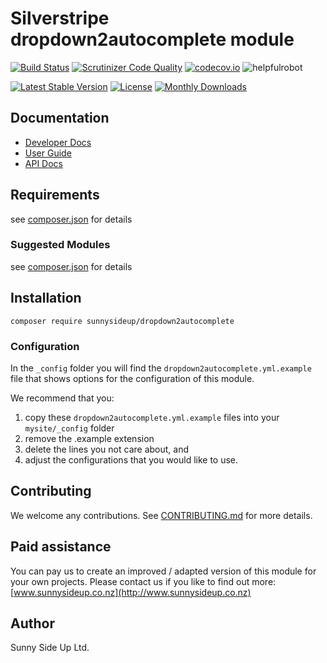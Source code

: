 # Silverstripe dropdown2autocomplete module
[![Build Status](https://travis-ci.org/sunnysideup/silverstripe-dropdown2autocomplete.svg?branch=master)](https://travis-ci.org/sunnysideup/silverstripe-dropdown2autocomplete)
[![Scrutinizer Code Quality](https://scrutinizer-ci.com/g/sunnysideup/silverstripe-dropdown2autocomplete/badges/quality-score.png?b=master)](https://scrutinizer-ci.com/g/sunnysideup/silverstripe-dropdown2autocomplete/?branch=master)
[![codecov.io](https://codecov.io/github/sunnysideup/silverstripe-dropdown2autocomplete/coverage.svg?branch=master)](https://codecov.io/github/sunnysideup/silverstripe-dropdown2autocomplete?branch=master)
![helpfulrobot](https://helpfulrobot.io/sunnysideup/dropdown2autocomplete/badge)

[![Latest Stable Version](https://poser.pugx.org/sunnysideup/dropdown2autocomplete/version)](https://packagist.org/packages/sunnysideup/dropdown2autocomplete)
[![License](https://poser.pugx.org/sunnysideup/dropdown2autocomplete/license)](https://packagist.org/packages/sunnysideup/dropdown2autocomplete)
[![Monthly Downloads](https://poser.pugx.org/sunnysideup/dropdown2autocomplete/d/monthly)](https://packagist.org/packages/sunnysideup/dropdown2autocomplete)


## Documentation



 * [Developer Docs](docs/en/INDEX.md)
 * [User Guide](docs/en/userguide.md)
 * [API Docs](http://docs.ssmods.com/sunnysideup/dropdown2autocomplete/classes.xhtml)

## Requirements



see [composer.json](composer.json) for details

### Suggested Modules



see [composer.json](composer.json) for details


## Installation


```
composer require sunnysideup/dropdown2autocomplete
```

### Configuration



In the `_config` folder you will find the `dropdown2autocomplete.yml.example`
file that shows options for the configuration of this module.

We recommend that you:

  1. copy these `dropdown2autocomplete.yml.example` files into your
`mysite/_config` folder
  2. remove the .example extension
  3. delete the lines you not care about, and
  4. adjust the configurations that you would like to use.


## Contributing



We welcome any contributions. See [CONTRIBUTING.md](CONTRIBUTING.md) for more details.

## Paid assistance



You can pay us to create an improved / adapted version of this module for your own projects.  Please contact us if you like to find out more: [www.sunnysideup.co.nz](http://www.sunnysideup.co.nz)

## Author



Sunny Side Up Ltd.
